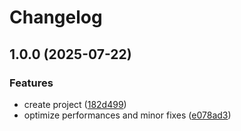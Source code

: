 # Changelog

## 1.0.0 (2025-07-22)

### Features

- create project ([182d499](https://github.com/AntoBouteiller/FanControl.LiquidCtl/commit/182d49995d76381da7c7350a5636641e8694cf61))
- optimize performances and minor fixes ([e078ad3](https://github.com/AntoBouteiller/FanControl.LiquidCtl/commit/e078ad37c1f22b44c353dfd2d599fb9411a84e6a))
